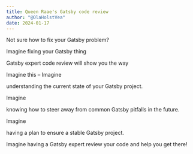 ```yaml
---
title: Queen Raae's Gatsby code review
author: "@OlaHolstVea"
date: 2024-01-17
---
```


Not sure how to fix your Gatsby problem?


Imagine fixing your Gatsby thing


Gatsby expert code review will show you the way




Imagine this – Imagine

understanding the current state of your Gatsby project.

Imagine

knowing how to steer away from common Gatsby pitfalls in the future.

Imagine

having a plan to ensure a stable Gatsby project.

Imagine having a Gatsby expert review your code and help you get there!